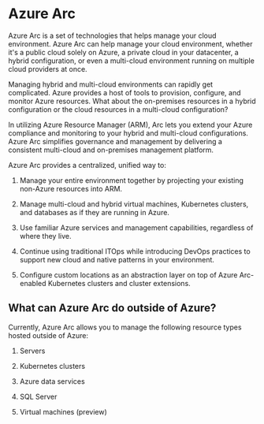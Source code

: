 # Azure Arc

Azure Arc is a set of technologies that helps manage your cloud environment. Azure Arc can help manage your cloud environment, whether it's a public cloud solely on Azure, a private cloud in your datacenter, a hybrid configuration, or even a multi-cloud environment running on multiple cloud providers at once.

Managing hybrid and multi-cloud environments can rapidly get complicated. Azure provides a host of tools to provision, configure, and monitor Azure resources. What about the on-premises resources in a hybrid configuration or the cloud resources in a multi-cloud configuration?

In utilizing Azure Resource Manager (ARM), Arc lets you extend your Azure compliance and monitoring to your hybrid and multi-cloud configurations. Azure Arc simplifies governance and management by delivering a consistent multi-cloud and on-premises management platform.

Azure Arc provides a centralized, unified way to:

1) Manage your entire environment together by projecting your existing non-Azure resources into ARM.

2) Manage multi-cloud and hybrid virtual machines, Kubernetes clusters, and databases as if they are running in Azure.

3) Use familiar Azure services and management capabilities, regardless of where they live.

4) Continue using traditional ITOps while introducing DevOps practices to support new cloud and native patterns in your environment.

5) Configure custom locations as an abstraction layer on top of Azure Arc-enabled Kubernetes clusters and cluster extensions.

## What can Azure Arc do outside of Azure?

Currently, Azure Arc allows you to manage the following resource types hosted outside of Azure:

1) Servers

2) Kubernetes clusters

3) Azure data services

4) SQL Server

5) Virtual machines (preview)

